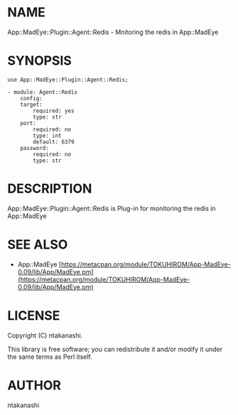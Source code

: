 # NAME

App::MadEye::Plugin::Agent::Redis - Mnitoring the redis in App::MadEye

# SYNOPSIS

    use App::MadEye::Plugin::Agent::Redis;

    - module: Agent::Redis
        config:
        target:
            required: yes
            type: str
        port:
            required: no
            type: int
            default: 6379
        password:
            required: no
            type: str



# DESCRIPTION

App::MadEye::Plugin::Agent::Redis is Plug-in for monitoring the redis in App::MadEye

# SEE ALSO

- App::MadEye
[https://metacpan.org/module/TOKUHIROM/App-MadEye-0.09/lib/App/MadEye.pm](https://metacpan.org/module/TOKUHIROM/App-MadEye-0.09/lib/App/MadEye.pm)

# LICENSE

Copyright (C) ntakanashi.

This library is free software; you can redistribute it and/or modify
it under the same terms as Perl itself.

# AUTHOR

ntakanashi <ntakanashi666 at gmail.com>
